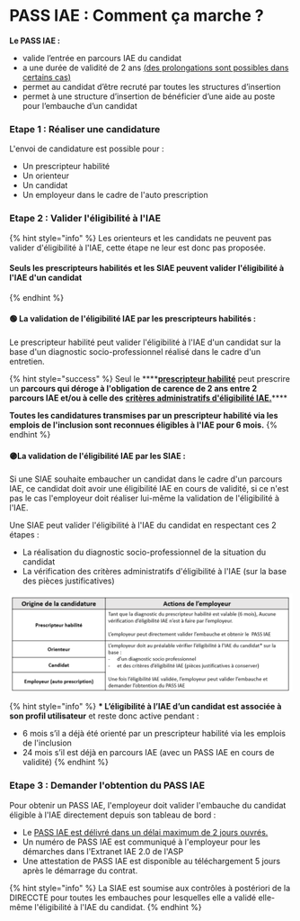 # PASS IAE : Comment ça marche ?

**Le PASS IAE :** 

* valide l’entrée en parcours IAE du candidat
* a une durée de validité de 2 ans [\(des prolongations sont possibles dans certains cas\)](../pourquoi-une-plateforme-de-linclusion/pass-iae-agrement-plus-simple-cest-a-dire.md#prolongation)
* permet au candidat d’être recruté par toutes les structures d’insertion
* permet à une structure d’insertion de bénéficier d’une aide au poste pour l’embauche d’un candidat

### **Etape 1 : Réaliser une candidature**

L'envoi de candidature est possible pour : 

* Un prescripteur habilité
* Un orienteur
* Un candidat
* Un employeur dans le cadre de l'auto prescription

### Etape 2 : Valider l'éligibilité à l'IAE

{% hint style="info" %}
Les orienteurs et les candidats ne peuvent pas valider d'éligibilité à l'IAE, cette étape ne leur est donc pas proposée.

#### Seuls les prescripteurs habilités et les SIAE peuvent valider l'éligibilité à l'IAE d'un candidat
{% endhint %}

#### 🟢 La validation de l'éligibilité IAE par les prescripteurs habilités : 

Le prescripteur habilité peut valider l'éligibilité à l'IAE d'un candidat sur la base d'un diagnostic socio-professionnel réalisé dans le cadre d'un entretien.

{% hint style="success" %}
Seul le ****[**prescripteur habilité**](../pourquoi-une-plateforme-de-linclusion/qui-sont-les-differents-prescripteurs/prescripteur-habilite.md) peut prescrire un **parcours qui déroge à l'obligation de carence de 2 ans entre 2 parcours IAE et/ou à celle des** [**critères administratifs d'éligibilité IAE.**](./#criteres-administratifs-de-niveau-1)\*\*\*\*

**Toutes les candidatures transmises par un prescripteur habilité via les emplois de l'inclusion sont reconnues éligibles à l'IAE pour 6 mois.**
{% endhint %}

#### 🟣La validation de l'éligibilité IAE par les SIAE : 

Si une SIAE souhaite embaucher un candidat dans le cadre d'un parcours IAE, ce candidat doit avoir une éligibilité IAE en cours de validité, si ce n'est pas le cas l'employeur doit réaliser lui-même la validation de l'éligibilité à l'IAE.

Une SIAE peut valider l'éligibilité à l'IAE du candidat en respectant ces 2 étapes : 

* La réalisation du diagnostic socio-professionnel de la situation du candidat
* La vérification des critères administratifs d'éligibilité à l'IAE \(sur la base des pièces justificatives\)

![](../.gitbook/assets/image%20%2851%29.png)

{% hint style="info" %}
**\* L’éligibilité à l’IAE d’un candidat est associée à son profil utilisateur** et reste donc active pendant :  

* 6 mois s’il a déjà été orienté par un prescripteur habilité via les emplois de l'inclusion
* 24 mois s’il est déjà en parcours IAE \(avec un PASS IAE en cours de validité\)
{% endhint %}

### Etape 3 : Demander l'obtention du PASS IAE 

Pour obtenir un PASS IAE, l'employeur doit valider l'embauche du candidat éligible à l'IAE directement depuis son tableau de bord : 

* Le [PASS IAE est délivré dans un délai maximum de 2 jours ouvrés.](../pourquoi-une-plateforme-de-linclusion/pass-iae-agrement-plus-simple-cest-a-dire.md#verification-des-demandes-de-pass-iae)
* Un numéro de PASS IAE est communiqué à l'employeur pour les démarches dans l'Extranet IAE 2.0 de l'ASP
* Une attestation de PASS IAE est disponible au téléchargement 5 jours après le démarrage du contrat.

{% hint style="info" %}
La SIAE est soumise aux contrôles à postériori de la DIRECCTE pour toutes les embauches pour lesquelles elle a validé elle-même l'éligibilité à l'IAE du candidat.
{% endhint %}

